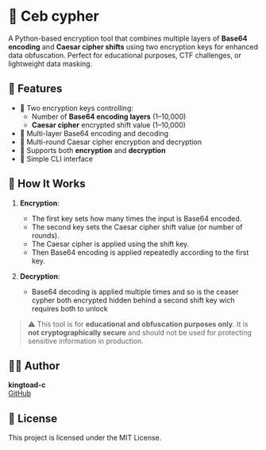 # 🔐 Ceb cypher

A Python-based encryption tool that combines multiple layers of **Base64 encoding** and **Caesar cipher shifts** using two encryption keys for enhanced data obfuscation. Perfect for educational purposes, CTF challenges, or lightweight data masking.

## 🚀 Features

- 🔐 Two encryption keys controlling:
  - Number of **Base64 encoding layers** (1–10,000)
  - **Caesar cipher** encrypted shift value (1–10,000)
- 🔁 Multi-layer Base64 encoding and decoding
- 🔁 Multi-round Caesar cipher encryption and decryption
- 🔄 Supports both **encryption** and **decryption**
- 🧪 Simple CLI interface

## 🧠 How It Works

1. **Encryption**:
   - The first key sets how many times the input is Base64 encoded.
   - The second key sets the Caesar cipher shift value (or number of rounds).
   - The Caesar cipher is applied using the shift key.
   - Then Base64 encoding is applied repeatedly according to the first key.

2. **Decryption**:
   - Base64 decoding is applied multiple times and so is the ceaser cypher both encrypted hidden behind a second shift key wich requires both to unlock

> ⚠️ This tool is for **educational and obfuscation purposes only**. It is **not cryptographically secure** and should not be used for protecting sensitive information in production.

## 🧑‍💻 Author

**kingtoad-c**  
[GitHub](https://github.com/kingtoad-c)

## 📜 License

This project is licensed under the MIT License.
